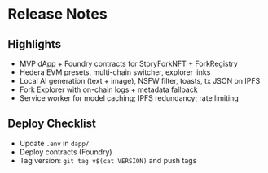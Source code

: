 # Release Notes

## Highlights
- MVP dApp + Foundry contracts for StoryForkNFT + ForkRegistry
- Hedera EVM presets, multi-chain switcher, explorer links
- Local AI generation (text + image), NSFW filter, toasts, tx JSON on IPFS
- Fork Explorer with on-chain logs + metadata fallback
- Service worker for model caching; IPFS redundancy; rate limiting

## Deploy Checklist
- Update `.env` in `dapp/`
- Deploy contracts (Foundry)
- Tag version: `git tag v$(cat VERSION)` and push tags

